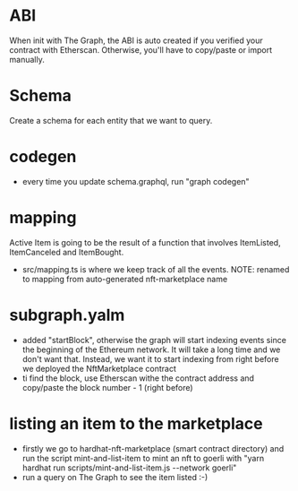 # ABI

When init with The Graph, the ABI is auto created if you verified your contract with Etherscan. Otherwise, you'll have to copy/paste or import manually.

# Schema

Create a schema for each entity that we want to query.

# codegen

- every time you update schema.graphql, run "graph codegen"

# mapping

Active Item is going to be the result of a function that involves ItemListed, ItemCanceled and ItemBought.

- src/mapping.ts is where we keep track of all the events. NOTE: renamed to mapping from auto-generated nft-marketplace name

# subgraph.yalm

- added "startBlock", otherwise the graph will start indexing events since the beginning of the Ethereum network. It will take a long time and we don't want that. Instead, we want it to start indexing from right before we deployed the NftMarketplace contract
- ti find the block, use Etherscan withe the contract address and copy/paste the block number - 1 (right before)

# listing an item to the marketplace

- firstly we go to hardhat-nft-marketplace (smart contract directory) and run the script mint-and-list-item to mint an nft to goerli with "yarn hardhat run scripts/mint-and-list-item.js --network goerli"
- run a query on The Graph to see the item listed :-)
